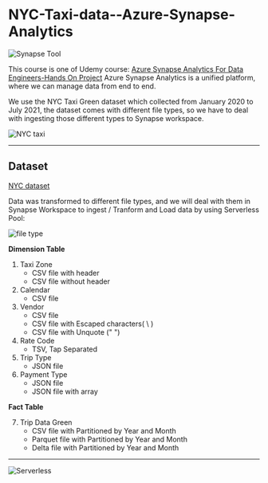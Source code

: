 # NYC-Taxi-data--Azure-Synapse-Analytics

![Synapse Tool](https://user-images.githubusercontent.com/63108802/191794330-2383b89c-771e-4f3b-952f-7233a81c8124.PNG)


This course is one of Udemy course: [Azure Synapse Analytics For Data Engineers-Hands On Project](https://www.udemy.com/course/azure-synapse-analytics-for-data-engineers) Azure Synapse Analytics is a unified platform, where we can manage data from end to end.

We use the NYC Taxi Green dataset which collected from January 2020 to July 2021, the dataset comes with different file types, so we have to deal with ingesting those different types to Synapse workspace. 

![NYC taxi](https://user-images.githubusercontent.com/63108802/191794215-6b12b1c1-2d9d-4e62-b86e-36e3d446dd78.PNG)

---------------------------------------
## **Dataset**
 
[NYC dataset](https://drive.google.com/file/d/1Bx17np6cYdB7fZDR64aKgyHSfcKyhNVC/view?usp=sharing) 

Data was transformed to different file types, and we will deal with them in Synapse Workspace to ingest / Tranform and Load data by using Serverless Pool:

![file type](https://user-images.githubusercontent.com/63108802/191794474-f733eb4c-2ac1-4e49-94b3-cf605c4f1e4c.PNG)

**Dimension Table**
1. Taxi  Zone 
    - CSV file with header 
    - CSV file without header
2. Calendar
    - CSV file
3. Vendor
    - CSV file
    - CSV file with Escaped characters( \ )
    - CSV file with Unquote (" ") 
4. Rate Code
    - TSV, Tap Separated
5. Trip Type
    - JSON file 
6. Payment Type
    - JSON file 
    - JSON file with array 


**Fact Table**

7. Trip Data Green 
    - CSV file with Partitioned by Year and Month 
    - Parquet file with Partitioned by Year and Month 
    - Delta file with Partitioned by Year and Month 

-----
![Serverless](https://user-images.githubusercontent.com/63108802/191794945-a1579a91-d86c-499e-abda-0d0ec53e53e7.PNG)


